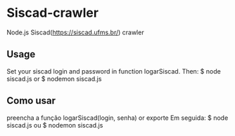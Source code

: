 # Siscad-crawler
Node.js Siscad(https://siscad.ufms.br/) crawler

## Usage

Set your siscad login and password in function logarSiscad.
Then:
    $ node siscad.js
or
    $ nodemon siscad.js

## Como usar

preencha a função logarSiscad(login, senha) or exporte
Em seguida:
    $ node siscad.js
ou
    $ nodemon siscad.js

